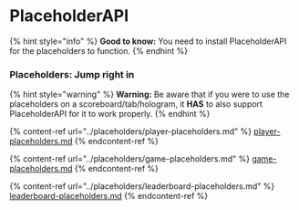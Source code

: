 # PlaceholderAPI

{% hint style="info" %}
**Good to know:** You need to install PlaceholderAPI for the placeholders to function.
{% endhint %}

### Placeholders: Jump right in

{% hint style="warning" %}
**Warning:** Be aware that if you were to use the placeholders on a scoreboard/tab/hologram, it **HAS** to also support PlaceholderAPI for it to work properly.
{% endhint %}

{% content-ref url="../placeholders/player-placeholders.md" %}
[player-placeholders.md](../placeholders/player-placeholders.md)
{% endcontent-ref %}

{% content-ref url="../placeholders/game-placeholders.md" %}
[game-placeholders.md](../placeholders/game-placeholders.md)
{% endcontent-ref %}

{% content-ref url="../placeholders/leaderboard-placeholders.md" %}
[leaderboard-placeholders.md](../placeholders/leaderboard-placeholders.md)
{% endcontent-ref %}
